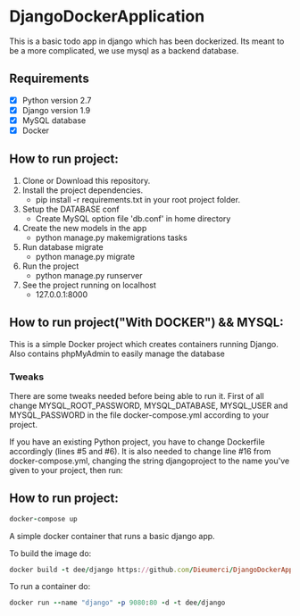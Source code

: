 # DjangoDockerApplication
This is a basic todo app in django which has been dockerized. Its meant to be a more complicated, we use mysql as a backend database.

## Requirements
- [x] Python version 2.7
- [x] Django version 1.9
- [x] MySQL database
- [x] Docker

## How to run project:
1. Clone or Download this repository.
2. Install the project dependencies.
    - pip install -r requirements.txt in your root project folder.
3. Setup the DATABASE conf
    - Create MySQL option file 'db.conf' in home directory
4. Create the new models in the app
    - python manage.py makemigrations tasks
5. Run database migrate
    - python manage.py migrate
6. Run the project
    - python manage.py runserver
7. See the project running on localhost
    - 127.0.0.1:8000
  
## How to run project("With DOCKER") && MYSQL:

This is a simple Docker project which creates containers running Django. Also contains phpMyAdmin to easily manage the database

### Tweaks
There are some tweaks needed before being able to run it. First of all change MYSQL_ROOT_PASSWORD, MYSQL_DATABASE, MYSQL_USER and MYSQL_PASSWORD in the file docker-compose.yml according to your project.

If you have an existing Python project, you have to change Dockerfile accordingly (lines #5 and #6). It is also needed to change line #16 from docker-compose.yml, changing the string djangoproject to the name you've given to your project, then run:

## How to run project:
```ruby
docker-compose up
```

A simple docker container that runs a basic django app. 

To build the image do:
```ruby
docker build -t dee/django https://github.com/Dieumerci/DjangoDockerApplication.git
```
To run a container do:
```ruby
docker run --name "django" -p 9080:80 -d -t dee/django
```

